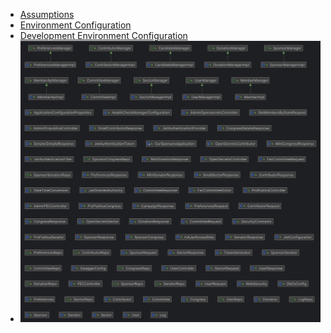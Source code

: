 - [Assumptions](docs/Assumptions.md)
- [Environment Configuration](docs/EnvironmentConfiguration.md)
- [Development Environment Configuration](docs/DevelopmentEnvironmentConfiguration.md)
- ![Entity Relationship Diagram](docs/oursponsors.jpg)